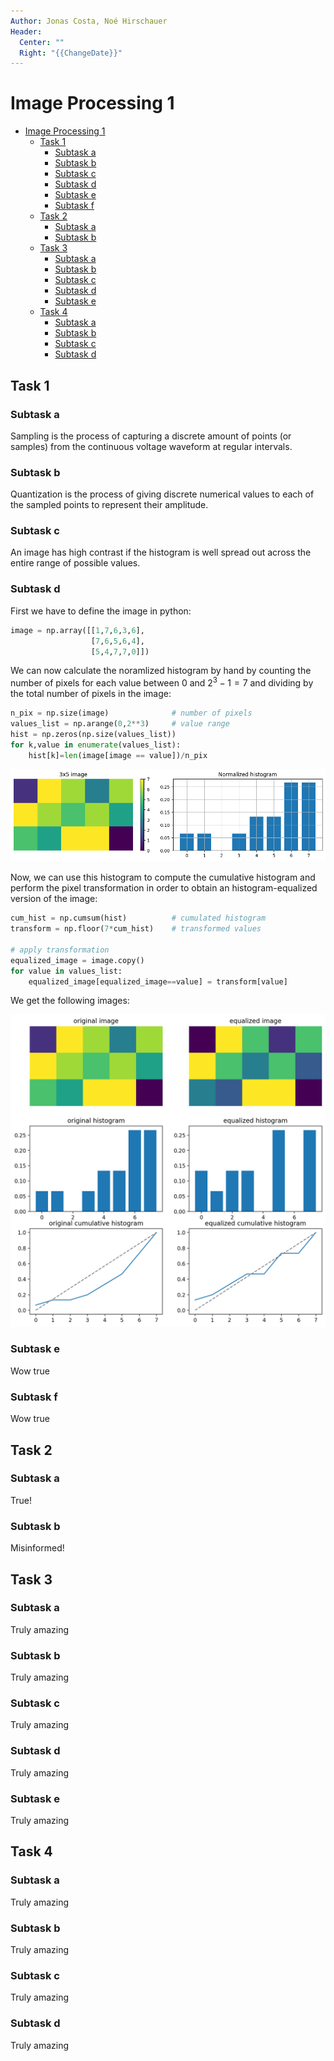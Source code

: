 ```yaml
---
Author: Jonas Costa, Noé Hirschauer
Header:
  Center: ""
  Right: "{{ChangeDate}}"
---
```


# Image Processing 1

- [Image Processing 1](#image-processing-1)
  - [Task 1](#task-1)
    - [Subtask a](#subtask-a)
    - [Subtask b](#subtask-b)
    - [Subtask c](#subtask-c)
    - [Subtask d](#subtask-d)
    - [Subtask e](#subtask-e)
    - [Subtask f](#subtask-f)
  - [Task 2](#task-2)
    - [Subtask a](#subtask-a-1)
    - [Subtask b](#subtask-b-1)
  - [Task 3](#task-3)
    - [Subtask a](#subtask-a-2)
    - [Subtask b](#subtask-b-2)
    - [Subtask c](#subtask-c-1)
    - [Subtask d](#subtask-d-1)
    - [Subtask e](#subtask-e-1)
  - [Task 4](#task-4)
    - [Subtask a](#subtask-a-3)
    - [Subtask b](#subtask-b-3)
    - [Subtask c](#subtask-c-2)
    - [Subtask d](#subtask-d-2)


## Task 1

### Subtask a

Sampling is the process of capturing a discrete amount of points (or samples) from the continuous voltage waveform at regular intervals.

### Subtask b

Quantization is the process of giving discrete numerical values to each of the sampled points to represent their amplitude.

### Subtask c


An image has high contrast if the histogram is well spread out across the entire range of possible values.

### Subtask d

First we have to define the image in python:

```python
image = np.array([[1,7,6,3,6],
                  [7,6,5,6,4],
                  [5,4,7,7,0]])
```

We can now calculate the noramlized histogram by hand by counting the number of pixels for each value between $0$ and $2^3-1=7$ and dividing by the total number of pixels in the image:

```python
n_pix = np.size(image)              # number of pixels
values_list = np.arange(0,2**3)     # value range
hist = np.zeros(np.size(values_list))
for k,value in enumerate(values_list):
    hist[k]=len(image[image == value])/n_pix
```

![](img/task1d_histogram.png)

Now, we can use this histogram to compute the cumulative histogram and perform the pixel transformation in order to obtain an histogram-equalized version of the image:

```python
cum_hist = np.cumsum(hist)          # cumulated histogram
transform = np.floor(7*cum_hist)    # transformed values

# apply transformation
equalized_image = image.copy()
for value in values_list:
    equalized_image[equalized_image==value] = transform[value]
```

We get the following images:

![](img/task1d_equalized_image.png)

### Subtask e

Wow true

### Subtask f

Wow true


## Task 2

### Subtask a

True!

### Subtask b

Misinformed!



## Task 3

### Subtask a

Truly amazing

### Subtask b

Truly amazing

### Subtask c

Truly amazing

### Subtask d

Truly amazing

### Subtask e

Truly amazing



## Task 4

### Subtask a

Truly amazing

### Subtask b

Truly amazing

### Subtask c

Truly amazing

### Subtask d

Truly amazing

<div style="break-after:page"></div>